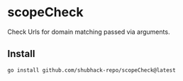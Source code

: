 # scopeCheck
Check Urls for domain matching passed via arguments.


## Install
```
go install github.com/shubhack-repo/scopeCheck@latest
```
